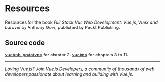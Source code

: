 # Resources

Resources for the book *Full Stack Vue Web Development: Vue.js, Vuex and Laravel* by Anthony Gore, published by Packt Publishing.

## Source code

[vuebnb-prototype](https://github.com/fsvwd/vuebnb-prototype) for chapter 2.
[vuebnb](https://github.com/fsvwd/vuebnb) for chapters 3 to 11.

* * *

*Loving Vue.js? Join [Vue.js Developers](https://vuejsdevelopers.com), a community of thousands of web developers passionate about learning and building with Vue.js.*
